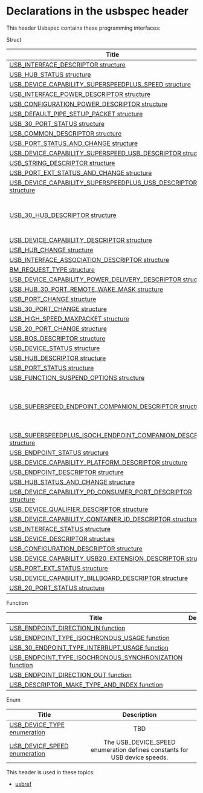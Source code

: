 # Declarations in the usbspec header
This header Usbspec contains these programming interfaces:

Struct

| Title        | Description    |
| ------------- |:-------------:|
| [USB_INTERFACE_DESCRIPTOR structure](ns-usbspec--usb-interface-descriptor.md) | TBD |
| [USB_HUB_STATUS structure](ns-usbspec--usb-hub-status.md) | TBD |
| [USB_DEVICE_CAPABILITY_SUPERSPEEDPLUS_SPEED structure](ns-usbspec--usb-device-capability-superspeedplus-speed.md) | TBD |
| [USB_INTERFACE_POWER_DESCRIPTOR structure](ns-usbspec--usb-interface-power-descriptor.md) | TBD |
| [USB_CONFIGURATION_POWER_DESCRIPTOR structure](ns-usbspec--usb-configuration-power-descriptor.md) | TBD |
| [USB_DEFAULT_PIPE_SETUP_PACKET structure](ns-usbspec--usb-default-pipe-setup-packet.md) | TBD |
| [USB_30_PORT_STATUS structure](ns-usbspec--usb-30-port-status.md) | TBD |
| [USB_COMMON_DESCRIPTOR structure](ns-usbspec--usb-common-descriptor.md) | TBD |
| [USB_PORT_STATUS_AND_CHANGE structure](ns-usbspec--usb-port-status-and-change.md) | TBD |
| [USB_DEVICE_CAPABILITY_SUPERSPEED_USB_DESCRIPTOR structure](ns-usbspec--usb-device-capability-superspeed-usb-descriptor.md) | TBD |
| [USB_STRING_DESCRIPTOR structure](ns-usbspec--usb-string-descriptor.md) | TBD |
| [USB_PORT_EXT_STATUS_AND_CHANGE structure](ns-usbspec--usb-port-ext-status-and-change.md) | TBD |
| [USB_DEVICE_CAPABILITY_SUPERSPEEDPLUS_USB_DESCRIPTOR structure](ns-usbspec--usb-device-capability-superspeedplus-usb-descriptor.md) | TBD |
| [USB_30_HUB_DESCRIPTOR structure](ns-usbspec--usb-30-hub-descriptor.md) | The USB_30_HUB_DESCRIPTOR structure contains a SuperSpeed hub descriptor. For information about the structure members, see Universal Serial Bus Revision 3.0 Specification, 10.13.2.1 Hub Descriptor, Table 10-3. SuperSpeed Hub Descriptor. |
| [USB_DEVICE_CAPABILITY_DESCRIPTOR structure](ns-usbspec--usb-device-capability-descriptor.md) | TBD |
| [USB_HUB_CHANGE structure](ns-usbspec--usb-hub-change.md) | TBD |
| [USB_INTERFACE_ASSOCIATION_DESCRIPTOR structure](ns-usbspec--usb-interface-association-descriptor.md) | TBD |
| [BM_REQUEST_TYPE structure](ns-usbspec--bm-request-type.md) | TBD |
| [USB_DEVICE_CAPABILITY_POWER_DELIVERY_DESCRIPTOR structure](ns-usbspec--usb-device-capability-power-delivery-descriptor.md) | TBD |
| [USB_HUB_30_PORT_REMOTE_WAKE_MASK structure](ns-usbspec--usb-hub-30-port-remote-wake-mask.md) | TBD |
| [USB_PORT_CHANGE structure](ns-usbspec--usb-port-change.md) | TBD |
| [USB_30_PORT_CHANGE structure](ns-usbspec--usb-30-port-change.md) | TBD |
| [USB_HIGH_SPEED_MAXPACKET structure](ns-usbspec--usb-high-speed-maxpacket.md) | TBD |
| [USB_20_PORT_CHANGE structure](ns-usbspec--usb-20-port-change.md) | TBD |
| [USB_BOS_DESCRIPTOR structure](ns-usbspec--usb-bos-descriptor.md) | TBD |
| [USB_DEVICE_STATUS structure](ns-usbspec--usb-device-status.md) | TBD |
| [USB_HUB_DESCRIPTOR structure](ns-usbspec--usb-hub-descriptor.md) | TBD |
| [USB_PORT_STATUS structure](ns-usbspec--usb-port-status.md) | TBD |
| [USB_FUNCTION_SUSPEND_OPTIONS structure](ns-usbspec--usb-function-suspend-options.md) | TBD |
| [USB_SUPERSPEED_ENDPOINT_COMPANION_DESCRIPTOR structure](ns-usbspec--usb-superspeed-endpoint-companion-descriptor.md) | The USB_SUPERSPEED_ENDPOINT_COMPANION_DESCRIPTOR structure is used by USB client drivers to retrieve a USB-defined SuperSpeed Endpoint Companion descriptor. For more information, see section 9.6.7 and Table 9-20 in the official USB 3.0 specification. |
| [USB_SUPERSPEEDPLUS_ISOCH_ENDPOINT_COMPANION_DESCRIPTOR structure](ns-usbspec--usb-superspeedplus-isoch-endpoint-companion-descriptor.md) | TBD |
| [USB_ENDPOINT_STATUS structure](ns-usbspec--usb-endpoint-status.md) | TBD |
| [USB_DEVICE_CAPABILITY_PLATFORM_DESCRIPTOR structure](ns-usbspec--usb-device-capability-platform-descriptor.md) | TBD |
| [USB_ENDPOINT_DESCRIPTOR structure](ns-usbspec--usb-endpoint-descriptor.md) | TBD |
| [USB_HUB_STATUS_AND_CHANGE structure](ns-usbspec--usb-hub-status-and-change.md) | TBD |
| [USB_DEVICE_CAPABILITY_PD_CONSUMER_PORT_DESCRIPTOR structure](ns-usbspec--usb-device-capability-pd-consumer-port-descriptor.md) | TBD |
| [USB_DEVICE_QUALIFIER_DESCRIPTOR structure](ns-usbspec--usb-device-qualifier-descriptor.md) | TBD |
| [USB_DEVICE_CAPABILITY_CONTAINER_ID_DESCRIPTOR structure](ns-usbspec--usb-device-capability-container-id-descriptor.md) | TBD |
| [USB_INTERFACE_STATUS structure](ns-usbspec--usb-interface-status.md) | TBD |
| [USB_DEVICE_DESCRIPTOR structure](ns-usbspec--usb-device-descriptor.md) | TBD |
| [USB_CONFIGURATION_DESCRIPTOR structure](ns-usbspec--usb-configuration-descriptor.md) | TBD |
| [USB_DEVICE_CAPABILITY_USB20_EXTENSION_DESCRIPTOR structure](ns-usbspec--usb-device-capability-usb20-extension-descriptor.md) | TBD |
| [USB_PORT_EXT_STATUS structure](ns-usbspec--usb-port-ext-status.md) | TBD |
| [USB_DEVICE_CAPABILITY_BILLBOARD_DESCRIPTOR structure](ns-usbspec--usb-device-capability-billboard-descriptor.md) | TBD |
| [USB_20_PORT_STATUS structure](ns-usbspec--usb-20-port-status.md) | TBD |
Function

| Title        | Description    |
| ------------- |:-------------:|
| [USB_ENDPOINT_DIRECTION_IN function](nf-usbspec-usb-endpoint-direction-in.md) | TBD |
| [USB_ENDPOINT_TYPE_ISOCHRONOUS_USAGE function](nf-usbspec-usb-endpoint-type-isochronous-usage.md) | TBD |
| [USB_30_ENDPOINT_TYPE_INTERRUPT_USAGE function](nf-usbspec-usb-30-endpoint-type-interrupt-usage.md) | TBD |
| [USB_ENDPOINT_TYPE_ISOCHRONOUS_SYNCHRONIZATION function](nf-usbspec-usb-endpoint-type-isochronous-synchronization.md) | TBD |
| [USB_ENDPOINT_DIRECTION_OUT function](nf-usbspec-usb-endpoint-direction-out.md) | TBD |
| [USB_DESCRIPTOR_MAKE_TYPE_AND_INDEX function](nf-usbspec-usb-descriptor-make-type-and-index.md) | TBD |
Enum

| Title        | Description    |
| ------------- |:-------------:|
| [USB_DEVICE_TYPE enumeration](ne-usbspec--usb-device-type.md) | TBD |
| [USB_DEVICE_SPEED enumeration](ne-usbspec--usb-device-speed.md) | The USB_DEVICE_SPEED enumeration defines constants for USB device speeds. |

This header is used in these topics:

- [usbref](..content/_usbref)
